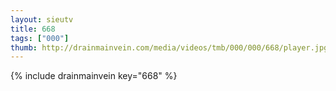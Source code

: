 ```yaml
--- 
layout: sieutv
title: 668
tags: ["000"]
thumb: http://drainmainvein.com/media/videos/tmb/000/000/668/player.jpg
---
```

{% include drainmainvein key="668" %} 

